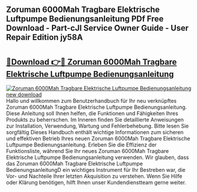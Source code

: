## Zoruman 6000Mah Tragbare Elektrische Luftpumpe Bedienungsanleitung PDf Free Download - Part-cJI Service Owner Guide - User Repair Edition jy58A

# <h2><a href="http://df08kww.blite.top/?on=Zoruman+6000Mah+Tragbare+Elektrische+Luftpumpe+Bedienungsanleitung">🔗Download 👉🔴 Zoruman 6000Mah Tragbare Elektrische Luftpumpe Bedienungsanleitung</a></h2>

[![Zoruman 6000Mah Tragbare Elektrische Luftpumpe Bedienungsanleitung new download](https://i.imgur.com/lujVjoI.png)](http://df08kww.blite.top/?on=Zoruman+6000Mah+Tragbare+Elektrische+Luftpumpe+Bedienungsanleitung)
Hallo und willkommen zum Benutzerhandbuch für Ihr neu verknüpftes Zoruman 6000Mah Tragbare Elektrische Luftpumpe Bedienungsanleitung. Diese Anleitung soll Ihnen helfen, die Funktionen und Fähigkeiten Ihres Produkts zu beherrschen. Im Inneren finden Sie detaillierte Anweisungen zur Installation, Verwendung, Wartung und Fehlerbehebung. Bitte lesen Sie sorgfältig Dieses Handbuch enthält wichtige Informationen zum sicheren und effektiven Betrieb Ihres neuen Zoruman 6000Mah Tragbare Elektrische Luftpumpe Bedienungsanleitung. Erleben Sie die Effizienz der Funktionsliste, während Sie Ihr neues Zoruman 6000Mah Tragbare Elektrische Luftpumpe Bedienungsanleitung verwenden. Wir glauben, dass das Zoruman 6000Mah Tragbare Elektrische Luftpumpe BedienungsanleitungD ein wichtiges Instrument für Ihr Bestreben war, die Vor- und Nachteile Ihrer letzten Akquisition zu verstehen. Wenn Sie Hilfe oder Klärung benötigen, hilft Ihnen unser Kundendienstteam gerne weiter.
